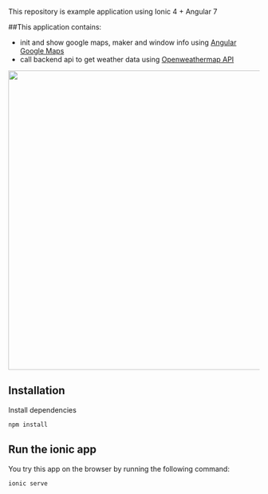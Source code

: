 This repository is example application using Ionic 4 + Angular 7

##This application contains:

 * init and show google maps, maker and window info using [Angular Google Maps](https://angular-maps.com/)
 * call backend api to get weather data using [Openweathermap API](https://openweathermap.org/api)

<img src="https://raw.githubusercontent.com/inti25/weather-map/master/ScreenShot.png" height=600/>

## Installation

Install dependencies
```sh
npm install
```
## Run the ionic app

You try this app on the browser by running the following command:
```sh
ionic serve
```
